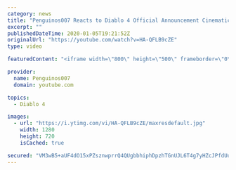 ```yaml
---
category: news
title: "Penguinos007 Reacts to Diablo 4 Official Announcement Cinematic Trailer (Blizzcon 2019)"
excerpt: ""
publishedDateTime: 2020-01-05T19:21:52Z
originalUrl: "https://youtube.com/watch?v=HA-QFLB9cZE"
type: video

featuredContent: "<iframe width=\"800\" height=\"500\" frameborder=\"0\" src=\"https://www.youtube.com/embed/HA-QFLB9cZE\" allow=\"accelerometer; autoplay; encrypted-media; gyroscope; picture-in-picture\" allowfullscreen></iframe>"

provider:
  name: Penguinos007
  domain: youtube.com

topics:
  - Diablo 4

images:
  - url: "https://i.ytimg.com/vi/HA-QFLB9cZE/maxresdefault.jpg"
    width: 1280
    height: 720
    isCached: true

secured: "VM3wB5+aUF4dO15xPZsznwprrQ4QUgbbhiphDpzhTGnUJL6T4g7yHZcJPfdUunv6ZMRa/eY6Uv1bCG+gkt48Vc02aB4m7VOvmtzdjvccyE1aVqt5MgEMi+9qSygpiU6ZjoRwDdSs4eTqnAvF4kSoN/p1e3MTwPy/JD99KTVelXHQzREoA42jR22GPjSTatooll5n8qcSYbXkWYSqkyTtd4JiFs50twK/KxNEjQvm+LRYLd6+sqqYRag8lQBMwQn7YVW/wpAAqcphNSTzvsfgqC6j2Z35JIHyyLKtqzarhlURCHyNcXz+lAFgHNB+DGLaNLCxTVKx34kY22T5td3jK44dGCR7sHQEeL+4YHr07HmDxt79tCoJyp5AsadarWY+bN2nuVkHytUECkuDgjJgu/3NwRIf8tWeQ29scG4rntn5A7wbJU90zsCCSBPWPg2X;yB9nteiY9iVRApGCJ6/lkg=="
---
```


